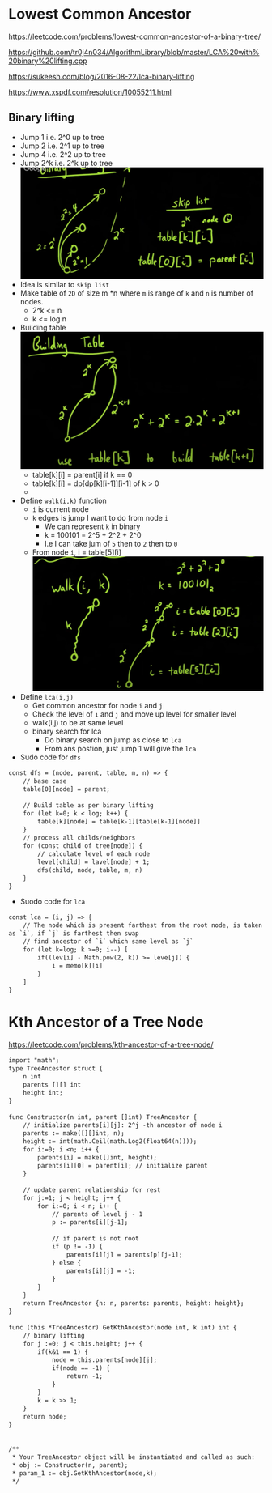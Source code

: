 # Lowest Common Ancestor 
https://leetcode.com/problems/lowest-common-ancestor-of-a-binary-tree/

https://github.com/tr0j4n034/AlgorithmLibrary/blob/master/LCA%20with%20binary%20lifting.cpp

https://sukeesh.com/blog/2016-08-22/lca-binary-lifting

https://www.xspdf.com/resolution/10055211.html

## Binary lifting
- Jump 1 i.e. 2^0 up to tree
- Jump 2 i.e. 2^1 up to tree
- Jump 4 i.e. 2^2 up to tree
- Jump 2^k i.e. 2^k up to tree
    ![](assets/binary-lifting.png)
- Idea is similar to `skip list`
- Make table of `2D` of size m *n where `m` is range of `k` and `n` is number of nodes.
    - 2^k <= n 
    - k <= log n
- Building table
    ![](assets/build-table.png)
    - table[k][i] = parent[i] if k == 0
    - table[k][i] = dp[dp[k][i-1]][i-1] of k > 0
    - 
- Define `walk(i,k)` function
    - `i` is current node
    - `k` edges is jump I want to do from node `i`
        - We can represent `k` in binary
        - k = 100101 = 2^5 + 2^2 + 2^0
        - I.e I can take jum of `5` then to `2` then to `0`
    - From node `i`, i = table[5][i]
        ![](assets/binary-k.png)
- Define `lca(i,j)`
    - Get common ancestor for node `i` and `j`
    - Check the level of `i` and `j` and move up level for smaller level
    - walk(i,j) to be at same level
    - binary search for lca
        - Do binary search on jump as close to `lca`
        - From ans postion, just jump 1 will give the `lca`
- Sudo code for `dfs`
```
const dfs = (node, parent, table, m, n) => {
    // base case
    table[0][node] = parent;

    // Build table as per binary lifting
    for (let k=0; k < log; k++) {
        table[k][node] = table[k-1][table[k-1][node]]        
    }
    // process all childs/neighbors
    for (const child of tree[node]) {
        // calculate level of each node
        level[child] = lavel[node] + 1;
        dfs(child, node, table, m, n)
    }
}
```
- Suodo code for `lca`
```
const lca = (i, j) => {
    // The node which is present farthest from the root node, is taken as `i`, if `j` is farthest then swap
    // find ancestor of `i` which same level as `j`
    for (let k=log; k >=0; i--) [
        if((lev[i] - Math.pow(2, k)) >= leve[j]) {
            i = memo[k][i]
        }
    ]
}
```
# Kth Ancestor of a Tree Node
https://leetcode.com/problems/kth-ancestor-of-a-tree-node/
```
import "math";
type TreeAncestor struct {
    n int
    parents [][] int
    height int;
}

func Constructor(n int, parent []int) TreeAncestor {
    // initialize parents[i][j]: 2^j -th ancestor of node i
    parents := make([][]int, n);
    height := int(math.Ceil(math.Log2(float64(n))));
    for i:=0; i <n; i++ {
        parents[i] = make([]int, height);
        parents[i][0] = parent[i]; // initialize parent
    }
    
    // update parent relationship for rest
    for j:=1; j < height; j++ {
        for i:=0; i < n; i++ {
            // parents of level j - 1
            p := parents[i][j-1];

            // if parent is not root
            if (p != -1) {
                parents[i][j] = parents[p][j-1];
            } else {
                parents[i][j] = -1;
            }
        }
    }        
    return TreeAncestor {n: n, parents: parents, height: height};
}

func (this *TreeAncestor) GetKthAncestor(node int, k int) int {
    // binary lifting
    for j :=0; j < this.height; j++ {        
        if(k&1 == 1) {
            node = this.parents[node][j];
            if(node == -1) {
                return -1;
            }
        }
        k = k >> 1;
    }
    return node;
}


/**
 * Your TreeAncestor object will be instantiated and called as such:
 * obj := Constructor(n, parent);
 * param_1 := obj.GetKthAncestor(node,k);
 */
```
